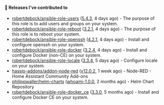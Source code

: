 #### 🔭 Releases I've contributed to

- [robertdebock/ansible-role-users](https://github.com/robertdebock/ansible-role-users) ([5.4.3](https://github.com/robertdebock/ansible-role-users/releases/tag/5.4.3), 4 days ago) - The purpose of this role is to add users and groups on your system.
- [robertdebock/ansible-role-reboot](https://github.com/robertdebock/ansible-role-reboot) ([3.2.1](https://github.com/robertdebock/ansible-role-reboot/releases/tag/3.2.1), 4 days ago) - The purpose of this role is to reboot your system.
- [robertdebock/ansible-role-openssh](https://github.com/robertdebock/ansible-role-openssh) ([4.2.1](https://github.com/robertdebock/ansible-role-openssh/releases/tag/4.2.1), 4 days ago) - Install and configure openssh on your system.
- [robertdebock/ansible-role-docker](https://github.com/robertdebock/ansible-role-docker) ([3.2.4](https://github.com/robertdebock/ansible-role-docker/releases/tag/3.2.4), 4 days ago) - Install and configure Docker (non-CE) on your system.
- [robertdebock/ansible-role-locale](https://github.com/robertdebock/ansible-role-locale) ([3.3.4](https://github.com/robertdebock/ansible-role-locale/releases/tag/3.3.4), 5 days ago) - Configure locale on your system.
- [hassio-addons/addon-node-red](https://github.com/hassio-addons/addon-node-red) ([v12.0.2](https://github.com/hassio-addons/addon-node-red/releases/tag/v12.0.2), 1 week ago) - Node-RED - Home Assistant Community Add-ons
- [philippwaller/helm-charts](https://github.com/philippwaller/helm-charts) ([whoami-1.0.0](https://github.com/philippwaller/helm-charts/releases/tag/whoami-1.0.0), 2 months ago) - Helm Chart Repository
- [robertdebock/ansible-role-docker_ce](https://github.com/robertdebock/ansible-role-docker_ce) ([3.3.0](https://github.com/robertdebock/ansible-role-docker_ce/releases/tag/3.3.0), 5 months ago) - Install and configure Docker CE on your system.
